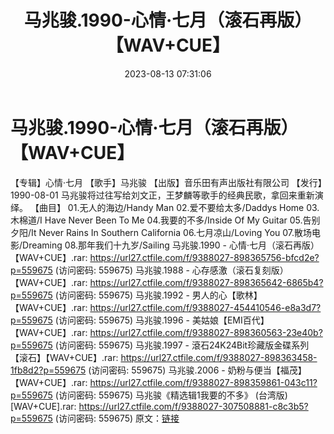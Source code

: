 ﻿---
title: 马兆骏.1990-心情·七月（滚石再版）【WAV+CUE】
date: 2023-08-13 07:31:06
categories: WAV车载音乐、镜像
tags: 华语中文
---
# 马兆骏.1990-心情·七月（滚石再版）【WAV+CUE】

【专辑】心情·七月
【歌手】马兆骏
【出版】音乐田有声出版社有限公司
【发行】1990-08-01
马兆骏将过往写给刘文正，王梦麟等歌手的经典民歌，拿回来重新演绎。
【曲目】
01.无人的海边/Handy Man
02.爱不要给太多/Daddys Home
03.木棉道/I Have Never Been To Me
04.我要的不多/Inside Of My Guitar
05.告别夕阳/It Never Rains In Southern California
06.七月凉山/Loving You
07.散场电影/Dreaming
08.那年我们十九岁/Sailing
马兆骏.1990 - 心情·七月（滚石再版）【WAV+CUE】.rar: https://url27.ctfile.com/f/9388027-898365756-bfcd2e?p=559675
(访问密码: 559675)
马兆骏.1988 - 心存感激（滚石复刻版）【WAV+CUE】.rar: https://url27.ctfile.com/f/9388027-898365642-6865b4?p=559675
(访问密码: 559675)
马兆骏.1992 - 男人的心【歌林】【WAV+CUE】.rar: https://url27.ctfile.com/f/9388027-454410546-e8a3d7?p=559675
(访问密码: 559675)
马兆骏.1996 - 美姑娘【EMI百代】【WAV+CUE】.rar: https://url27.ctfile.com/f/9388027-898360563-23e40b?p=559675
(访问密码: 559675)
马兆骏.1997 - 滾石24K24Bit珍藏版金碟系列【滚石】【WAV+CUE】.rar: https://url27.ctfile.com/f/9388027-898363458-1fb8d2?p=559675
(访问密码: 559675)
马兆骏.2006 - 奶粉与便当【福茂】【WAV+CUE】.rar: https://url27.ctfile.com/f/9388027-898359861-043c11?p=559675
(访问密码: 559675)
马兆骏《精选辑1我要的不多》 (台湾版)[WAV+CUE].rar: https://url27.ctfile.com/f/9388027-307508881-c8c3b5?p=559675
(访问密码: 559675)
原文：[链接](https://blog.sina.com.cn/s/blog_1647c7e760103132o.html)